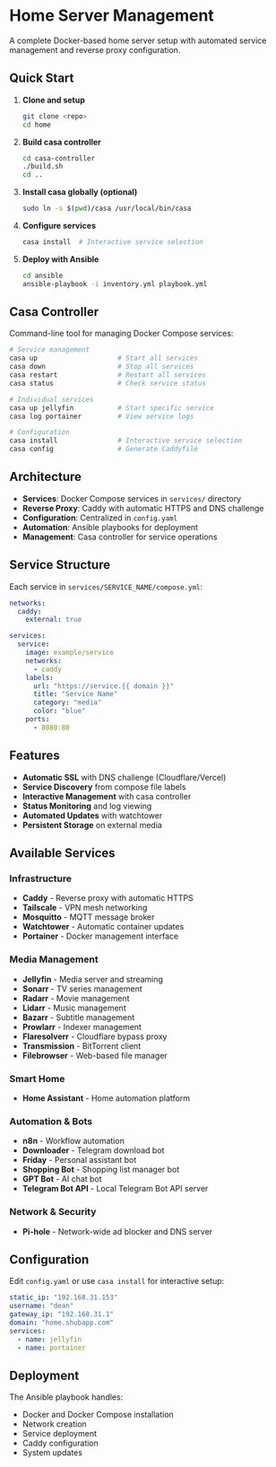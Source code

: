 # Home Server Management

A complete Docker-based home server setup with automated service management and reverse proxy configuration.

## Quick Start

1. **Clone and setup**

   ```bash
   git clone <repo>
   cd home
   ```

2. **Build casa controller**

   ```bash
   cd casa-controller
   ./build.sh
   cd ..
   ```

3. **Install casa globally (optional)**

   ```bash
   sudo ln -s $(pwd)/casa /usr/local/bin/casa
   ```

4. **Configure services**

   ```bash
   casa install  # Interactive service selection
   ```

5. **Deploy with Ansible**
   ```bash
   cd ansible
   ansible-playbook -i inventory.yml playbook.yml
   ```

## Casa Controller

Command-line tool for managing Docker Compose services:

```bash
# Service management
casa up                    # Start all services
casa down                  # Stop all services
casa restart               # Restart all services
casa status                # Check service status

# Individual services
casa up jellyfin           # Start specific service
casa log portainer         # View service logs

# Configuration
casa install               # Interactive service selection
casa config                # Generate Caddyfile
```

## Architecture

- **Services**: Docker Compose services in `services/` directory
- **Reverse Proxy**: Caddy with automatic HTTPS and DNS challenge
- **Configuration**: Centralized in `config.yaml`
- **Automation**: Ansible playbooks for deployment
- **Management**: Casa controller for service operations

## Service Structure

Each service in `services/SERVICE_NAME/compose.yml`:

```yaml
networks:
  caddy:
    external: true

services:
  service:
    image: example/service
    networks:
      - caddy
    labels:
      url: "https://service.{{ domain }}"
      title: "Service Name"
      category: "media"
      color: "blue"
    ports:
      - 8080:80
```

## Features

- **Automatic SSL** with DNS challenge (Cloudflare/Vercel)
- **Service Discovery** from compose file labels
- **Interactive Management** with casa controller
- **Status Monitoring** and log viewing
- **Automated Updates** with watchtower
- **Persistent Storage** on external media

## Available Services

### Infrastructure
- **Caddy** - Reverse proxy with automatic HTTPS
- **Tailscale** - VPN mesh networking
- **Mosquitto** - MQTT message broker
- **Watchtower** - Automatic container updates
- **Portainer** - Docker management interface

### Media Management
- **Jellyfin** - Media server and streaming
- **Sonarr** - TV series management
- **Radarr** - Movie management
- **Lidarr** - Music management
- **Bazarr** - Subtitle management
- **Prowlarr** - Indexer management
- **Flaresolverr** - Cloudflare bypass proxy
- **Transmission** - BitTorrent client
- **Filebrowser** - Web-based file manager

### Smart Home
- **Home Assistant** - Home automation platform

### Automation & Bots
- **n8n** - Workflow automation
- **Downloader** - Telegram download bot
- **Friday** - Personal assistant bot
- **Shopping Bot** - Shopping list manager bot
- **GPT Bot** - AI chat bot
- **Telegram Bot API** - Local Telegram Bot API server

### Network & Security
- **Pi-hole** - Network-wide ad blocker and DNS server

## Configuration

Edit `config.yaml` or use `casa install` for interactive setup:

```yaml
static_ip: "192.168.31.153"
username: "dean"
gateway_ip: "192.168.31.1"
domain: "home.shubapp.com"
services:
  - name: jellyfin
  - name: portainer
```

## Deployment

The Ansible playbook handles:

- Docker and Docker Compose installation
- Network creation
- Service deployment
- Caddy configuration
- System updates
